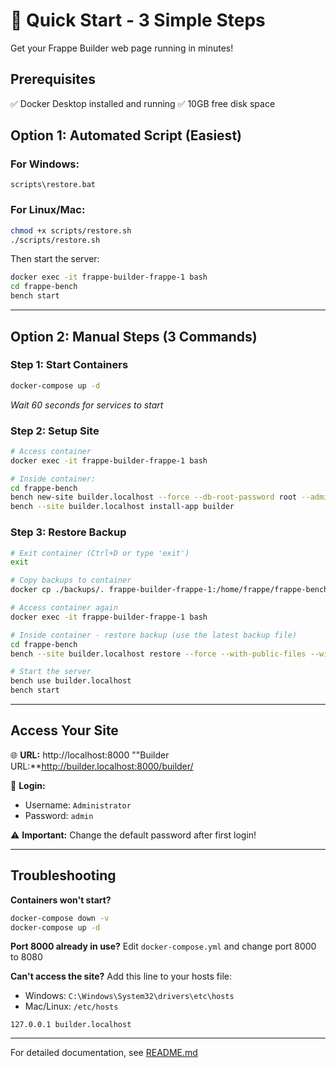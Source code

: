 # 🚀 Quick Start - 3 Simple Steps

Get your Frappe Builder web page running in minutes!

## Prerequisites
✅ Docker Desktop installed and running
✅ 10GB free disk space

## Option 1: Automated Script (Easiest)

### For Windows:
```batch
scripts\restore.bat
```

### For Linux/Mac:
```bash
chmod +x scripts/restore.sh
./scripts/restore.sh
```

Then start the server:
```bash
docker exec -it frappe-builder-frappe-1 bash
cd frappe-bench
bench start
```

---

## Option 2: Manual Steps (3 Commands)

### Step 1: Start Containers
```bash
docker-compose up -d
```
*Wait 60 seconds for services to start*

### Step 2: Setup Site
```bash
# Access container
docker exec -it frappe-builder-frappe-1 bash

# Inside container:
cd frappe-bench
bench new-site builder.localhost --force --db-root-password root --admin-password admin
bench --site builder.localhost install-app builder
```

### Step 3: Restore Backup
```bash
# Exit container (Ctrl+D or type 'exit')
exit

# Copy backups to container
docker cp ./backups/. frappe-builder-frappe-1:/home/frappe/frappe-bench/sites/builder.localhost/private/backups/

# Access container again
docker exec -it frappe-builder-frappe-1 bash

# Inside container - restore backup (use the latest backup file)
cd frappe-bench
bench --site builder.localhost restore --force --with-public-files --with-private-files sites/builder.localhost/private/backups/20251016_074314-builder_localhost-database.sql.gz

# Start the server
bench use builder.localhost
bench start
```

---

## Access Your Site

🌐 **URL:** http://localhost:8000
""Builder URL:**http://builder.localhost:8000/builder/

👤 **Login:**
- Username: `Administrator`
- Password: `admin`

⚠️ **Important:** Change the default password after first login!

---

## Troubleshooting

**Containers won't start?**
```bash
docker-compose down -v
docker-compose up -d
```

**Port 8000 already in use?**
Edit `docker-compose.yml` and change port 8000 to 8080

**Can't access the site?**
Add this line to your hosts file:
- Windows: `C:\Windows\System32\drivers\etc\hosts`
- Mac/Linux: `/etc/hosts`

```
127.0.0.1 builder.localhost
```

---

For detailed documentation, see [README.md](README.md)
